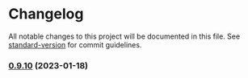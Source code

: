 # Changelog

All notable changes to this project will be documented in this file. See [standard-version](https://github.com/conventional-changelog/standard-version) for commit guidelines.

### [0.9.10](https://github.com/dragonflyoss/console/compare/v1.1.0...v0.9.10) (2023-01-18)
